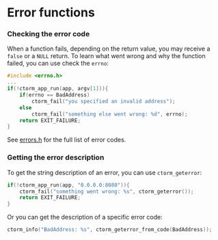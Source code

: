 # Error functions
### Checking the error code
When a function fails, depending on the return value, you may receive a `false`
or a `NULL` return. To learn what went wrong and why the function failed, you can
use check the `errno`:
```c
#include <errno.h>
...
if(!ctorm_app_run(app, argv[1])){
    if(errno == BadAddress)
        ctorm_fail("you specified an invalid address");
    else
        ctorm_fail("something else went wrong: %d", errno);
    return EXIT_FAILURE;
}
```
See [errors.h](../inc/errors.h) for the full list of error codes.

### Getting the error description
To get the string description of an error, you can use `ctorm_geterror`:
```c
if(!ctorm_app_run(app, "0.0.0.0:8080")){
    ctorm_fail("something went wrong: %s", ctorm_geterror());
    return EXIT_FAILURE;
}
```
Or you can get the description of a specific error code:
```c
ctorm_info("BadAddress: %s", ctorm_geterror_from_code(BadAddress));
```
